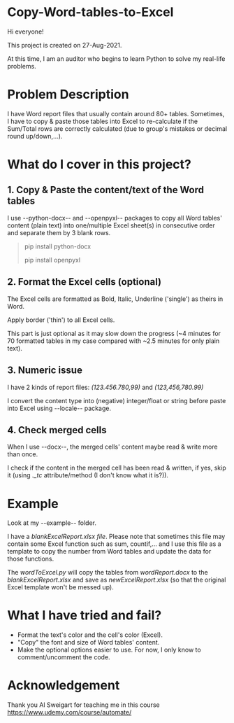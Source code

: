 # Copy-Word-tables-to-Excel

Hi everyone!

This project is created on 27-Aug-2021.

At this time, I am an auditor who begins to learn Python to solve my real-life problems.

# Problem Description

I have Word report files that usually contain around 80+ tables. Sometimes, I have to copy & paste those tables into Excel to re-calculate if the Sum/Total rows are correctly calculated (due to group's mistakes or decimal round up/down,...).

# What do I cover in this project?
## 1. Copy & Paste the content/text of the Word tables

I use --python-docx-- and --openpyxl-- packages to copy all Word tables' content (plain text) into one/multiple Excel sheet(s) in consecutive order and separate them by 3 blank rows.

> pip install python-docx
> 
> pip install openpyxl

## 2. Format the Excel cells (optional)

The Excel cells are formatted as Bold, Italic, Underline ('single') as theirs in Word.

Apply border ('thin') to all Excel cells.

This part is just optional as it may slow down the progress (~4 minutes for 70 formatted tables in my case compared with ~2.5 minutes for only plain text).

## 3. Numeric issue

I have 2 kinds of report files: *(123.456.780,99)* and *(123,456,780.99)*

I convert the content type into (negative) integer/float or string before paste into Excel using --locale-- package.

## 4. Check merged cells

When I use --docx--, the merged cells' content maybe read & write more than once.

I check if the content in the merged cell has been read & written, if yes, skip it (using *._tc* attribute/method (I don't know what it is?)).

# Example

Look at my --example-- folder.

I have a _blankExcelReport.xlsx file_. Please note that sometimes this file may contain some Excel function such as sum, countif,... and I use this file as a template to copy the number from Word tables and update the data for those functions.

The _wordToExcel.py_ will copy the tables from _wordReport.docx_ to the _blankExcelReport.xlsx_ and save as _newExcelReport.xlsx_ (so that the original Excel template won't be messed up).

# What I have tried and fail?

- Format the text's color and the cell's color (Excel).
- "Copy" the font and size of Word tables' content.
- Make the optional options easier to use. For now, I only know to comment/uncomment the code.

# Acknowledgement

Thank you Al Sweigart for teaching me in this course https://www.udemy.com/course/automate/
